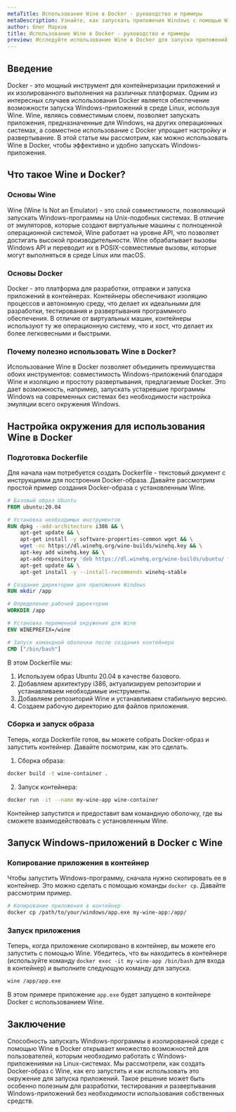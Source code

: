 ```yaml
---
metaTitle: Использование Wine в Docker - руководство и примеры
metaDescription: Узнайте, как запускать приложения Windows с помощью Wine в Docker, изучите настройку контейнеров, работу с образами и расширенные возможности
author: Олег Марков
title: Использование Wine в Docker - руководство и примеры
preview: Исследуйте использование Wine в Docker для запуска приложений Windows на любом устройстве. Примеры и пояснения помогут вам быстро освоить этот процесс
---
```


## Введение

Docker - это мощный инструмент для контейнеризации приложений и их изолированного выполнения на различных платформах. Одним из интересных случаев использования Docker является обеспечение возможности запуска Windows-приложений в среде Linux, используя Wine. Wine, являясь совместимым слоем, позволяет запускать приложения, предназначенные для Windows, на других операционных системах, а совместное использование с Docker упрощает настройку и развертывание. В этой статье мы рассмотрим, как можно использовать Wine в Docker, чтобы эффективно и удобно запускать Windows-приложения.

## Что такое Wine и Docker?

### Основы Wine

Wine (Wine Is Not an Emulator) - это слой совместимости, позволяющий запускать Windows-программы на Unix-подобных системах. В отличие от эмуляторов, которые создают виртуальные машины с полноценной операционной системой, Wine работает на уровне API, что позволяет достигать высокой производительности. Wine обрабатывает вызовы Windows API и переводит их в POSIX-совместимые вызовы, которые могут выполняться в среде Linux или macOS.

### Основы Docker

Docker - это платформа для разработки, отправки и запуска приложений в контейнерах. Контейнеры обеспечивают изоляцию процессов и автономную среду, что делает их идеальными для разработки, тестирования и развертывания программного обеспечения. В отличие от виртуальных машин, контейнеры используют ту же операционную систему, что и хост, что делает их более легковесными и быстрыми.

### Почему полезно использовать Wine в Docker?

Использование Wine в Docker позволяет объединить преимущества обоих инструментов: совместимость Windows-приложений благодаря Wine и изоляцию и простоту развертывания, предлагаемые Docker. Это дает возможность, например, запускать устаревшие программы Windows на современных системах без необходимости настройка эмуляции всего окружения Windows.

## Настройка окружения для использования Wine в Docker

### Подготовка Dockerfile

Для начала нам потребуется создать Dockerfile - текстовый документ с инструкциями для построения Docker-образа. Давайте рассмотрим простой пример создания Docker-образа с установленным Wine.

```Dockerfile
# Базовый образ Ubuntu
FROM ubuntu:20.04

# Установка необходимых инструментов
RUN dpkg --add-architecture i386 && \
    apt-get update && \
    apt-get install -y software-properties-common wget && \
    wget -nc https://dl.winehq.org/wine-builds/winehq.key && \
    apt-key add winehq.key && \
    apt-add-repository 'deb https://dl.winehq.org/wine-builds/ubuntu/ focal main' && \
    apt-get update && \
    apt-get install -y --install-recommends winehq-stable

# Создание директории для приложения Windows
RUN mkdir /app

# Определение рабочей директории
WORKDIR /app

# Установка переменной окружения для Wine
ENV WINEPREFIX=/wine

# Запуск командной оболочки после создания контейнера
CMD ["/bin/bash"]
```

В этом Dockerfile мы:
1. Используем образ Ubuntu 20.04 в качестве базового.
2. Добавляем архитектуру i386, актуализируем репозитории и устанавливаем необходимые инструменты.
3. Добавляем репозиторий Wine и устанавливаем стабильную версию.
4. Создаем рабочую директорию для файлов приложения.

### Сборка и запуск образа

Теперь, когда Dockerfile готов, вы можете собрать Docker-образ и запустить контейнер. Давайте посмотрим, как это сделать.

1. Сборка образа:

```bash
docker build -t wine-container .
```

2. Запуск контейнера:

```bash
docker run -it --name my-wine-app wine-container
```

Контейнер запустится и предоставит вам командную оболочку, где вы сможете взаимодействовать с установленным Wine.

## Запуск Windows-приложений в Docker с Wine

### Копирование приложения в контейнер

Чтобы запустить Windows-программу, сначала нужно скопировать ее в контейнер. Это можно сделать с помощью команды `docker cp`. Давайте рассмотрим пример.

```bash
# Копирование приложения в контейнер
docker cp /path/to/your/windows/app.exe my-wine-app:/app/
```

### Запуск приложения

Теперь, когда приложение скопировано в контейнер, вы можете его запустить с помощью Wine. Убедитесь, что вы находитесь в контейнере (используйте команду `docker exec -it my-wine-app /bin/bash` для входа в контейнер) и выполните следующую команду для запуска.

```bash
wine /app/app.exe
```

В этом примере приложение `app.exe` будет запущено в контейнере Docker с использованием Wine.

## Заключение

Способность запускать Windows-программы в изолированной среде с помощью Wine в Docker открывает множество возможностей для пользователей, которым необходимо работать с Windows-приложениями на Linux-системах. Мы рассмотрели, как создать Docker-образ с Wine, как его запустить и как использовать это окружение для запуска приложений. Такое решение может быть особенно полезным для разработки, тестирования и развертывания Windows-приложений без необходимости использования собственных средств.